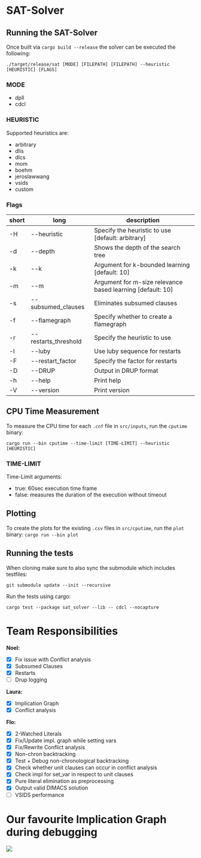 # SAT-Solver

## Running the SAT-Solver

Once built via `cargo build --release` the solver can be executed the following:

`./target/release/sat [MODE] [FILEPATH] [FILEPATH] --heuristic [HEURISTIC] [FLAGS]`

### MODE

- dpll
- cdcl

### HEURISTIC

Supported heuristics are:

- arbitrary
- dlis
- dlcs
- mom
- boehm
- jeroslawwang
- vsids
- custom

### Flags

| short | long               | description                                  |
| ----- | ------------------ | -------------------------------------------- |
| -H|--heuristic |Specify the heuristic to use [default: arbitrary]|
| -d|--depth|Shows the depth of the search tree|
| -k|--k |Argument for k-bounded learning [default: 10]|
| -m|--m |Argument for m-size relevance based learning [default: 10]|
| -s|--subsumed_clauses|Eliminates subsumed clauses|
| -f|--flamegraph|Specify whether to create a flamegraph|
| -r|--restarts_threshold |Specify the heuristic to use|
| -l|--luby|Use luby sequence for restarts|
| -F|--restart_factor |Specify the factor for restarts|
| -D|--DRUP|Output in DRUP format|
| -h|--help|Print help|
| -V|--version|Print version|

## CPU Time Measurement

To measure the CPU time for each `.cnf` file in `src/inputs`, run the `cputime` binary:

`cargo run --bin cputime --time-limit [TIME-LIMIT] --heuristic [HEURISTIC]`

### TIME-LIMIT

Time-Limit arguments:

- true: 60sec execution time frame
- false: measures the duration of the execution without timeout

## Plotting

To create the plots for the existing `.csv` files in `src/cputime`, run the `plot` binary:
`cargo run --bin plot`

## Running the tests

When cloning make sure to also sync the submodule which includes testfiles:

`git submodule update --init --recursive`

Run the tests using cargo:

`cargo test --package sat_solver --lib -- cdcl --nocapture`

# Team Responsibilities

**Noel:**

- [x] Fix issue with Conflict analysis
- [x] Subsumed Clauses
- [x] Restarts
- [ ] Drup logging

**Laura:**

- [x] Implication Graph
- [x] Conflict analysis

**Flo:**

- [x] 2-Watched Literals
- [x] Fix/Update impl. graph while setting vars
- [x] Fix/Rewrite Conflict analysis
- [x] Non-chron backtracking
- [x] Test + Debug non-chronological backtracking
- [x] Check whether unit clauses can occur in conflict analysis
- [x] Check impl for set_var in respect to unit clauses
- [x] Pure literal elimination as preprocessing
- [x] Output valid DIMACS solution
- [ ] VSIDS performance

# Our favourite Implication Graph during debugging

![](graphviz.svg)
